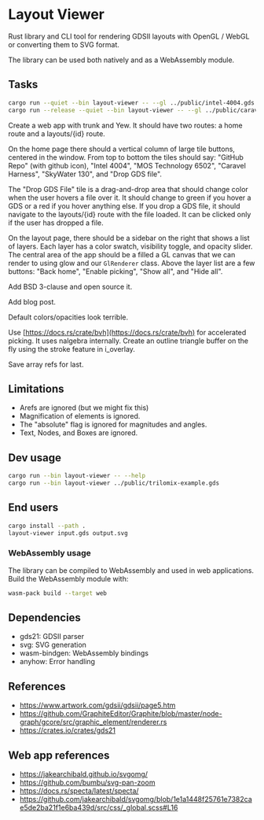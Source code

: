 # Layout Viewer

Rust library and CLI tool for rendering GDSII layouts with OpenGL / WebGL
or converting them to SVG format.

The library can be used both natively and as a WebAssembly module.

## Tasks

```bash
cargo run --quiet --bin layout-viewer -- --gl ../public/intel-4004.gds
cargo run --release --quiet --bin layout-viewer -- --gl ../public/caravel.gds
```

Create a web app with trunk and Yew. It should have two routes: a home route and
a layouts/{id} route.

On the home page there should a vertical column of large tile buttons, centered
in the window. From top to bottom the tiles should say: "GitHub Repo" (with
github icon), "Intel 4004", "MOS Technology 6502", "Caravel Harness", "SkyWater
130", and "Drop GDS file".

The "Drop GDS File" tile is a drag-and-drop area that should change color when
the user hovers a file over it. It should change to green if you hover a GDS or
a red if you hover anything else. If you drop a GDS file, it should navigate to
the layouts/{id} route with the file loaded. It can be clicked only if the user
has dropped a file.

On the layout page, there should be a sidebar on the right that shows a list of
layers. Each layer has a color swatch, visibility toggle, and opacity slider.
The central area of the app should be a filled a GL canvas that we can render to
using glow and our `GlRenderer` class. Above the layer list are a few buttons:
"Back home", "Enable picking", "Show all", and "Hide all".

Add BSD 3-clause and open source it.

Add blog post.

Default colors/opacities look terrible.

Use [https://docs.rs/crate/bvh](https://docs.rs/crate/bvh) for accelerated
picking. It uses nalgebra internally. Create an outline triangle buffer on the
fly using the stroke feature in i_overlay.

Save array refs for last.

## Limitations

- Arefs are ignored (but we might fix this)
- Magnification of elements is ignored.
- The "absolute" flag is ignored for magnitudes and angles.
- Text, Nodes, and Boxes are ignored.

## Dev usage

```bash
cargo run --bin layout-viewer -- --help
cargo run --bin layout-viewer ../public/trilomix-example.gds
```

## End users

```bash
cargo install --path .
layout-viewer input.gds output.svg
```

### WebAssembly usage

The library can be compiled to WebAssembly and used in web applications. Build
the WebAssembly module with:

```bash
wasm-pack build --target web
```

## Dependencies

- gds21: GDSII parser
- svg: SVG generation
- wasm-bindgen: WebAssembly bindings
- anyhow: Error handling

## References

- https://www.artwork.com/gdsii/gdsii/page5.htm
- https://github.com/GraphiteEditor/Graphite/blob/master/node-graph/gcore/src/graphic_element/renderer.rs
- https://crates.io/crates/gds21

## Web app references

- https://jakearchibald.github.io/svgomg/
- https://github.com/bumbu/svg-pan-zoom
- https://docs.rs/specta/latest/specta/
- https://github.com/jakearchibald/svgomg/blob/1e1a1448f25761e7382cae5de2ba21f1e6ba439d/src/css/_global.scss#L16
